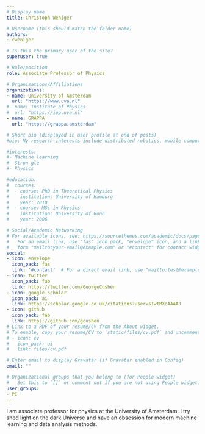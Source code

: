 ```yaml
---
# Display name
title: Christoph Weniger

# Username (this should match the folder name)
authors:
- cweniger

# Is this the primary user of the site?
superuser: true

# Role/position
role: Associate Professor of Physics

# Organizations/Affiliations
organizations:
- name: University of Amsterdam
  url: "https://www.uva.nl"
#- name: Institute of Physics
#  url: "https://iop.uva.nl"
- name: GRAPPA
  url: "https://grappa.amsterdam"

# Short bio (displayed in user profile at end of posts)
#bio: My research interests include distributed robotics, mobile computing and programmable matter.

#interests:
#- Machine learning
#- Stron gle
#- Physics

#education:
#  courses:
#  - course: PhD in Theoretical Physics
#    institution: University of Hamburg
#    year: 2010
#  - course: MSc in Physics
#    institution: University of Bonn
#    year: 2006

# Social/Academic Networking
# For available icons, see: https://sourcethemes.com/academic/docs/page-builder/#icons
#   For an email link, use "fas" icon pack, "envelope" icon, and a link in the
#   form "mailto:your-email@example.com" or "#contact" for contact widget.
social:
- icon: envelope
  icon_pack: fas
  link: '#contact'  # For a direct email link, use "mailto:test@example.org".
- icon: twitter
  icon_pack: fab
  link: https://twitter.com/GeorgeCushen
- icon: google-scholar
  icon_pack: ai
  link: https://scholar.google.co.uk/citations?user=sIwtMXoAAAAJ
- icon: github
  icon_pack: fab
  link: https://github.com/gcushen
# Link to a PDF of your resume/CV from the About widget.
# To enable, copy your resume/CV to `static/files/cv.pdf` and uncomment the lines below.
# - icon: cv
#   icon_pack: ai
#   link: files/cv.pdf

# Enter email to display Gravatar (if Gravatar enabled in Config)
email: ""

# Organizational groups that you belong to (for People widget)
#   Set this to `[]` or comment out if you are not using People widget.
user_groups:
- PI
---
```


I am associate professor for physics at the
University of Amsterdam.  I try shed light on the dark Universe and have an
obsession for modern machine learning and data analysis methods.
